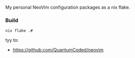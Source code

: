 My personal NeoVim configuration packages as a nix flake.

### Build
`nix flake .#`


tyy to:
- https://github.com/QuantumCoded/neovim
